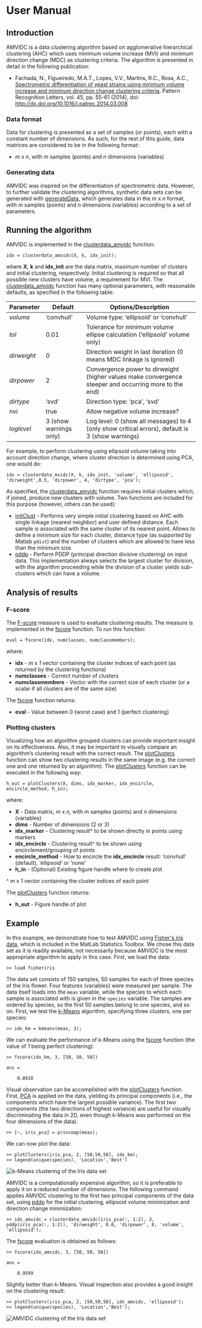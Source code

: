 # User Manual

## Introduction

AMVIDC is a data clustering algorithm based on agglomerative 
hierarchical clustering (AHC) which uses minimum volume increase (MVI) 
and minimum direction change (MDC) as clustering criteria. The
algorithm is presented in detail in the following publication:

-   Fachada, N., Figueiredo, M.A.T., Lopes, V.V., Martins, R.C., Rosa, 
A.C., [Spectrometric differentiation of yeast strains using minimum volume 
increase and minimum direction change clustering criteria](http://www.sciencedirect.com/science/article/pii/S0167865514000889),
Pattern Recognition Letters, vol. 45, pp. 55-61 (2014), doi: http://dx.doi.org/10.1016/j.patrec.2014.03.008

### Data format

Data for clustering is presented as a set of samples (or points), each 
with a constant number of dimensions. As such, for the rest of this 
guide, data matrices are considered to be in the following format:

-   *m* x *n*, with *m* samples (points) and *n* dimensions (variables)

### Generating data

AMVIDC was inspired on the differentiation of spectrometric data. 
However, to further validate the clustering algorithms, synthetic
data sets can be generated with [generateData](https://github.com/FakenMC/generateData), 
which generates data in the *m* x *n* format, with *m* samples (points) and 
*n* dimensions (variables) according to a set of parameters.

## Running the algorithm

AMVIDC is implemented in the [clusterdata_amvidc](clusterdata_amvidc.m) 
function:

    idx = clusterdata_amvidc(X, k, idx_init);

where **X**, **k** and **idx\_init** are the data matrix, maximum number 
of clusters and initial clustering, respectively. Initial clustering 
is required so that all possible new clusters have volume, a requirement 
for MVI. The [clusterdata_amvidc](clusterdata_amvidc.m) function has many 
optional parameters, with reasonable defaults, as specified in the 
following table:

  Parameter    | Default                |  Options/Description
  ------------ | ---------------------- | ------------------------------------------------------------------------------------------------------
  *volume*     | ‘convhull’             |  Volume type: ‘ellipsoid’ or ‘convhull’
  *tol*        | 0.01                   |  Tolerance for minimum volume ellipse calculation (‘ellipsoid’ volume only)
  *dirweight*  | 0                      |  Direction weight in last iteration (0 means MDC linkage is ignored)
  *dirpower*   | 2                      |  Convergence power to dirweight (higher values make convergence steeper and occurring more to the end)
  *dirtype*    | ‘svd’                  |  Direction type: ‘pca’, ‘svd’
  *nvi*        | true                   |  Allow negative volume increase?
  *loglevel*   | 3 (show warnings only) |  Log level: 0 (show all messages) to 4 (only show critical errors), default is 3 (show warnings)

For example, to perform clustering using ellipsoid volume taking into
account direction change, where cluster direction is determined using
PCA, one would do:

    idx = clusterdata_mvidc(X, k, idx_init, 'volume', 'ellipsoid', 'dirweight',0.5, 'dirpower', 4, 'dirtype', 'pca');

As specified, the [clusterdata_amvidc](clusterdata_amvidc.m) function 
requires initial clusters which, if joined, produce new clusters with 
volume. Two functions are included for this purpose (however, others can be 
used):

-   [initClust](initClust.m) - Performs very simple initial clustering based
    on AHC with single linkage (nearest neighbor) and user defined
    distance. Each sample is associated with the same cluster of its
    nearest point. Allows to define a minimum size for each cluster,
    distance type (as supported by Matlab `pdist`) and the number of
    clusters which are allowed to have less than the minimum size.
-   [pddp](pddp.m) - Perform PDDP (principal direction divisive
    clustering) on input data. This implementation always selects the
    largest cluster for division, with the algorithm proceeding while
    the division of a cluster yields sub-clusters which can have a
    volume.

## Analysis of results

### F-score

The [F-score](http://en.wikipedia.org/wiki/F1_score) measure is used 
to evaluate clustering results. The measure is implemented in the 
[fscore](fscore.m) function. To run this function:

    eval = fscore(idx, numclasses, numclassmembers);

where:

-   **idx** - *m* x *1* vector containing the cluster indices of each
    point (as returned by the clustering functions)
-   **numclasses** - Correct number of clusters
-   **numclassmembers** - Vector with the correct size of each cluster
    (or a scalar if all clusters are of the same size)

The [fscore](fscore.m) function returns:

-   **eval** - Value between 0 (worst case) and 1 (perfect clustering)

### Plotting clusters

Visualizing how an algorithm grouped clusters can provide important 
insight on its effectiveness. Also, it may be important to visually 
compare an algorithm’s clustering result with the correct result. The 
[plotClusters](plotClusters.m) function can show two clustering results in the same 
image (e.g. the correct one and one returned by an algorithm). The 
[plotClusters](plotClusters.m) function can be executed in the following way:

    h_out = plotClusters(X, dims, idx_marker, idx_encircle, encircle_method, h_in);

where:

-   **X** - Data matrix, *m* x *n*, with m samples (points) and n
    dimensions (variables)
-   **dims** - Number of dimensions (2 or 3)
-   **idx_marker** - Clustering result^ to be shown directly in
    points using markers
-   **idx_encircle** - Clustering result^ to be shown using
    encirclement/grouping of points
-   **encircle_method** - How to encircle the **idx_encircle**
    result: ‘convhull’ (default), ‘ellipsoid’ or ‘none’
-   **h_in** - (Optional) Existing figure handle where to create
    plot

^ *m* x *1* vector containing the cluster indices of each point

The [plotClusters](plotClusters.m) function returns:

-   **h_out** - Figure handle of plot

## Example

In this example, we demonstrate how to test AMVIDC using 
[Fisher's iris data](http://en.wikipedia.org/wiki/Iris_flower_data_set), 
which is included in the MatLab Statistics Toolbox. We chose this data set
as it is readily available, not necessarily because AMVIDC is the most
appropriate algorithm to apply in this case. First, we load the data:

    >> load fisheriris

The data set consists of 150 samples, 50 samples for each of three 
species of the Iris flower. Four features (variables) were measured per 
sample. The data itself loads into the `meas` variable, while the
species to which each sample is associated with is given in the `species`
variable. The samples are ordered by species, so the first 50 samples
belong to one species, and so on. First, we test the 
[k-Means](http://en.wikipedia.org/wiki/K-means_clustering) algorithm,
specifying three clusters, one per species:

    >> idx_km = kmeans(meas, 3);

We can evaluate the performance of k-Means using the [fscore](fscore.m)
function (the value of 1 being perfect clustering):

```
>> fscore(idx_km, 3, [50, 50, 50])

ans =

    0.8918
```

Visual observation can be accomplished with the [plotClusters](plotClusters.m) 
function. First, [PCA](http://en.wikipedia.org/wiki/Principal_component_analysis)
is applied on the data, yielding its principal components (i.e., the 
components which have the largest possible variance). The first two 
components (the two directions of highest variance) are useful for 
visually discriminating the data in 2D, even though k-Means was 
performed on the four dimensions of the data). 

    >> [~, iris_pca] = princomp(meas);

We can now plot the data:

    >> plotClusters(iris_pca, 2, [50,50,50], idx_km);
    >> legend(unique(species), 'Location','Best')

![k-Means clustering of the Iris data set](images/kmeans.png "k-Means clustering of the Iris data set")

AMVIDC is a computationally expensive algorithm, so it is preferable to
apply it on a reduced number of dimensions. The following command applies 
AMVIDC clustering to the first two principal components of the data set,
using [pddp](pddp.m) for the initial clustering, ellipsoid volume 
minimization and direction change minimization:

    >> idx_amvidc = clusterdata_amvidc(iris_pca(:, 1:2), 3, pddp(iris_pca(:, 1:2)), 'dirweight', 0.6, 'dirpower', 8, 'volume', 'ellipsoid');

The [fscore](fscore.m) evaluation is obtained as follows:

```
>> fscore(idx_amvidc, 3, [50, 50, 50])

ans =

    0.9599
```

Slightly better than k-Means. Visual inspection also provides a
good insight on the clustering result:

    >> plotClusters(iris_pca, 2, [50,50,50], idx_amvidc, 'ellipsoid');
    >> legend(unique(species), 'Location','Best');

![AMVIDC clustering of the Iris data set](images/amvidc.png "AMVIDC clustering of the Iris data set")

